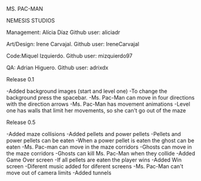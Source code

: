 
MS. PAC-MAN

NEMESIS STUDIOS

Management: Alícia Díaz Github user: aliciadr

Art/Design: Irene Carvajal. Github user: IreneCarvajal

Code:Miquel Izquierdo. Github user: mizquierdo97

QA: Adrian Higuero. Github user: adrixdx



Release 0.1

-Added background images (start and level one)
-To change the background press the spacebar.
-Ms. Pac-Man can move in four directions with the direction arrows
-Ms. Pac-Man has movement animations
-Level one has walls that limit her movements, so she can't go out of the maze


Release 0.5

-Added maze collisions
-Added pellets and power pellets
-Pellets and power pellets can be eaten
-When a power pellet is eaten the ghost can be eaten
-Ms. Pac-man can move in the maze corridors
-Ghosts can move in the maze corridors
-Ghosts can kill Ms. Pac-Man when they collide
-Added Game Over screen
-If all pellets are eaten the player wins
-Added Win screen
-Diferent music added for diferent screens
-Ms. Pac-Man can't move out of camera limits
-Added tunnels
